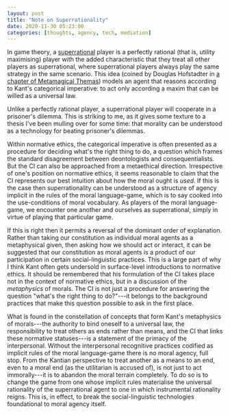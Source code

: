 ```yaml
---
layout: post
title: "Note on Superrationality"
date: 2020-11-30 05:23:00
categories: [thoughts, agency, tech, mediation]
---
```


In game theory, a [superrational](https://en.wikipedia.org/wiki/Superrationality) player is a perfectly rational (that is, utility maximising) player with the added characteristic that they treat all other players as superrational, where superrational players always play the same strategy in the same scenario. This idea (coined by Douglas Hofstadter in [a chapter of Metamagical Themas](https://www.gwern.net/docs/xrisks/1985-hofstadter#dilemmas-for-superrational-thinkers-leading-up-to-a-luring-lottery)) models an agent that reasons according to Kant's categorical imperative: to act only according a maxim that can be willed as a universal law.

Unlike a perfectly rational player, a superrational player will cooperate in a prisoner's dilemma. This is striking to me, as it gives some texture to a thesis I've been mulling over for some time: that morality can be understood as a technology for beating prisoner's dilemmas.

Within normative ethics, the categorical imperative is often presented as a procedure for deciding what's the right thing to do, a question which frames the standard disagreement between deontologists and consequentialists. But the CI can also be approached from a metaethical direction. Irrespective of one's position on normative ethics, it seems reasonable to claim that the CI represents our best intuition about how the moral ought is _used_. If this is the case then superrationality can be understood as a structure of agency implicit in the rules of the moral language-game, which is to say cooked into the use-conditions of moral vocabulary. As players of the moral language-game, we encounter one another and ourselves as superrational, simply in virtue of playing that particular game.

If this is right then it permits a reversal of the dominant order of explanation. Rather than taking our constitution as individual moral agents as a metaphysical given, then asking how we should act or interact, it can be suggested that our constitution as moral agents is a product of our participation in certain social-linguistic practices. This is a large part of why I think Kant often gets undersold in surface-level introductions to normative ethics. It should be remembered that his formulation of the CI takes place not in the context of normative ethics, but in a discussion of the _metaphysics_ of morals. The CI is not just a procedure for answering the question "what's the right thing to do?"---it belongs to the background practices that make this question possible to ask in the first place.

What is found in the constellation of concepts that form Kant's metaphysics of morals---the authority to bind oneself to a universal law, the responsibility to treat others as ends rather than means, and the CI that links these normative statuses---is a statement of the primacy of the interpersonal. Without the interpersonal recognitive practices codified as implicit rules of the moral language-game there is no moral agency, full stop. From the Kantian perspective to treat another as a means to an end, even to a moral end (as the utilitarian is accused of), is not just to act immorally---it is to abandon the moral terrain completely. To do so is to change the game from one whose implicit rules materialise the universal rationality of the superrational agent to one in which instrumental rationality reigns. This is, in effect, to break the social-linguistic technologies foundational to moral agency itself.
